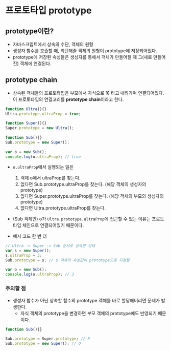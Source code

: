 # 프로토타입 prototype

## prototype이란?
- 자바스크립트에서 상속의 수단, 객체의 원형
- 생성자 함수를 호출할 때, 리턴해줄 객체의 원형이 prototype에 저장되어있다. 
- prototype에 저장된 속성들은 생성자를 통해서 객체가 만들어질 때 그(새로 만들어진) 객체에 연결된다.


## prototype chain
- 상속된 객체들의 프로토타입은 부모에서 자식으로 쭉 타고 내려가며 연결되어있다. 이 프로토타입의 연결고리를 **prototype chain**이라고 한다.
```javascript
function Ultra(){}
Ultra.prototype.ultraProp = true;
 
function Super(){}
Super.prototype = new Ultra();
 
function Sub(){}
Sub.prototype = new Super();
 
var o = new Sub();
console.log(o.ultraProp); // true
```
- `o.ultraProp`에서 실행되는 일은 
    1. 객체 o에서 ultraProp를 찾는다.
    2. 없다면 Sub.prototype.ultraProp를 찾는다. (해당 객체의 생성자의 prototype)
    3. 없다면 Super.prototype.ultraProp를 찾는다. (해당 객체의 부모의 생성자의 prototype)
    4. 없다면 Ultra.prototype.ultraProp를 찾는다.
- (Sub 객체인) o가 `Ultra.prototype.ultraProp`에 접근할 수 있는 이유는 프로토타입 체인으로 연결되어있기 때문이다.


- 예시 코드 한 번 더
```javascript
// Ultra -> Super -> Sub 순서로 상속한 상태
var s = new Super();
s.ultraProp = 3;
Sub.prototype = s; // s 객체의 속성값이 prototype으로 지정됨

var o = new Sub();
console.log(o.ultraProp); // 3
```

### 주의할 점
- 생성자 함수가 아닌 상속할 함수의 prototype 객체를 바로 할당해버리면 문제가 발생한다.
  - 자식 객체의 prototype을 변경하면 부모 객체의 prototype에도 반영되기 때문이다.
```javascript
function Sub(){}

Sub.prototype = Super.prototype; // X
Sub.prototype = new Super(); // O
```
